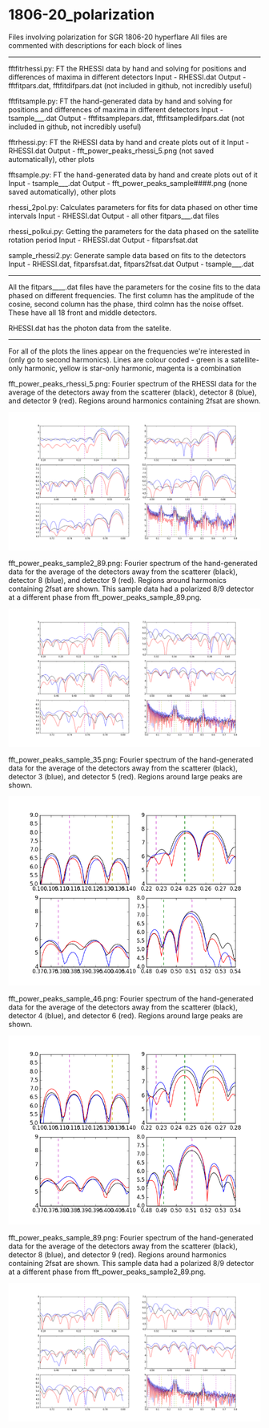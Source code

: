 # 1806-20_polarization

Files involving polarization for SGR 1806-20 hyperflare
All files are commented with descriptions for each block of lines

----------------------------------------------------------------------------------------------------------------

fftfitrhessi.py: FT the RHESSI data by hand and solving for positions and differences of maxima in different detectors
Input - RHESSI.dat
Output - fftfitpars.dat, fftfitdifpars.dat (not included in github, not incredibly useful)

fftfitsample.py: FT the hand-generated data by hand and solving for positions and differences of maxima in different detectors
Input - tsample___.dat
Output - fftfitsamplepars.dat, fftfitsampledifpars.dat (not included in github, not incredibly useful)

fftrhessi.py: FT the RHESSI data by hand and create plots out of it
Input - RHESSI.dat
Output - fft_power_peaks_rhessi_5.png (not saved automatically), other plots

fftsample.py: FT the hand-generated data by hand and create plots out of it
Input - tsample___.dat
Output - fft_power_peaks_sample####.png (none saved automatically), other plots

rhessi_2pol.py: Calculates parameters for fits for data phased on other time intervals
Input - RHESSI.dat
Output - all other fitpars___.dat files

rhessi_polkui.py: Getting the parameters for the data phased on the satellite rotation period
Input - RHESSI.dat
Output - fitparsfsat.dat

sample_rhessi2.py: Generate sample data based on fits to the detectors
Input - RHESSI.dat, fitparsfsat.dat, fitpars2fsat.dat
Output - tsample___.dat

----------------------------------------------------------------------------------------------------------------

All the fitpars____.dat files have the parameters for the cosine fits to the data phased on different frequencies.  The first column has the amplitude of the cosine, second column has the phase, third colmn has the noise offset.  These have all 18 front and middle detectors.

RHESSI.dat has the photon data from the satelite.

----------------------------------------------------------------------------------------------------------------

For all of the plots the lines appear on the frequencies we're interested in (only go to second harmonics).  Lines are colour coded - green is a satellite-only harmonic, yellow is star-only harmonic, magenta is a combination

fft_power_peaks_rhessi_5.png: Fourier spectrum of the RHESSI data for the average of the detectors away from the scatterer (black), detector 8 (blue), and detector 9 (red).  Regions around harmonics containing 2fsat are shown.

![fft_power_peaks_rhessi_5.png](fft_power_peaks_rhessi_5.png)

fft_power_peaks_sample2_89.png: Fourier spectrum of the hand-generated data for the average of the detectors away from the scatterer (black), detector 8 (blue), and detector 9 (red).  Regions around harmonics containing 2fsat are shown.  This sample data had a polarized 8/9 detector at a different phase from fft_power_peaks_sample_89.png.

![fft_power_peaks_sample2_89.png](fft_power_peaks_sample2_89.png)

fft_power_peaks_sample_35.png: Fourier spectrum of the hand-generated data for the average of the detectors away from the scatterer (black), detector 3 (blue), and detector 5 (red).  Regions around large peaks are shown.

![fft_power_peaks_sample_35.png](fft_power_peaks_sample_35.png)

fft_power_peaks_sample_46.png: Fourier spectrum of the hand-generated data for the average of the detectors away from the scatterer (black), detector 4 (blue), and detector 6 (red).  Regions around large peaks are shown.

![fft_power_peaks_sample_46.png](fft_power_peaks_sample_46.png)

fft_power_peaks_sample_89.png: Fourier spectrum of the hand-generated data for the average of the detectors away from the scatterer (black), detector 8 (blue), and detector 9 (red).  Regions around harmonics containing 2fsat are shown.  This sample data had a polarized 8/9 detector at a different phase from fft_power_peaks_sample2_89.png.

![fft_power_peaks_sample_89.png](fft_power_peaks_sample_89.png)
